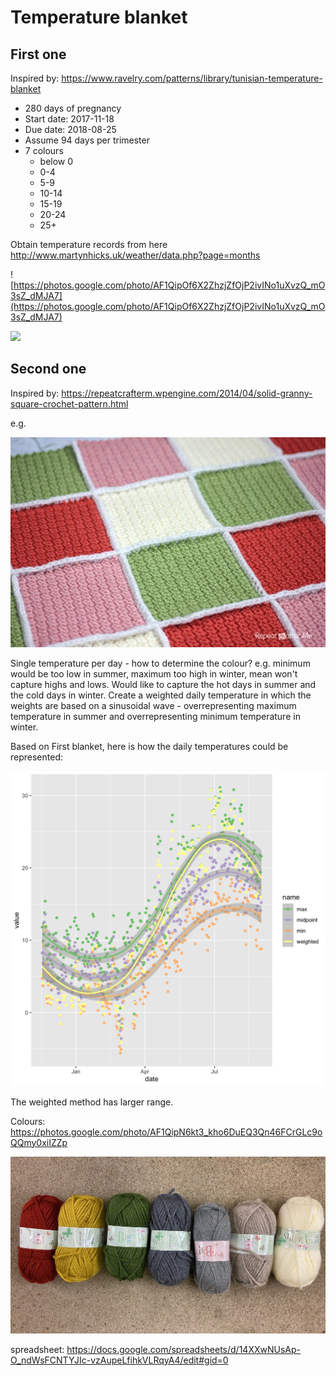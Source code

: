 # Temperature blanket

## First one

Inspired by: https://www.ravelry.com/patterns/library/tunisian-temperature-blanket

- 280 days of pregnancy
- Start date: 2017-11-18
- Due date: 2018-08-25
- Assume 94 days per trimester
- 7 colours
    - below 0
    - 0-4
    - 5-9
    - 10-14
    - 15-19
    - 20-24
    - 25+

Obtain temperature records from here  http://www.martynhicks.uk/weather/data.php?page=months

![https://photos.google.com/photo/AF1QipOf6X2ZhzjZfOjP2ivINo1uXvzQ_mO3sZ_dMJA7](https://photos.google.com/photo/AF1QipOf6X2ZhzjZfOjP2ivINo1uXvzQ_mO3sZ_dMJA7)

![](docs/https://photos.google.com/photo/AF1QipOf6X2ZhzjZfOjP2ivINo1uXvzQ_mO3sZ_dMJA7.jpg)

## Second one

Inspired by: https://repeatcrafterm.wpengine.com/2014/04/solid-granny-square-crochet-pattern.html

e.g.

![pic](docs/GrannySquare_Join12-728x485.jpg)

Single temperature per day - how to determine the colour? e.g. minimum would be too low in summer, maximum too high in winter, mean won't capture highs and lows. Would like to capture the hot days in summer and the cold days in winter. Create a weighted daily temperature in which the weights are based on a sinusoidal wave - overrepresenting maximum temperature in summer and overrepresenting minimum temperature in winter.

Based on First blanket, here is how the daily temperatures could be represented:

![pic](docs/sinusoidal_wave.png)

The weighted method has larger range.

Colours: https://photos.google.com/photo/AF1QipN6kt3_kho6DuEQ3Qn46FCrGLc9oQQmy0xiIZZp

![](docs/KK5kvYnYZ2mW_OS8bsqN_eFpbEaAqak9UeSFSPT_euuQkpN0O-hOuauQ1_zB-pG-d4otVBewkyV3PBbqOT9hzw7UfK4LQYv3Z0djNrapAObwNPmSSKLeEiw11rlwRueoEgQVY1dwQkA0bGBLSEi9jQFNBgkWmY-uYsGW7-K1peXz_mzHRiz6vSXhpjGI2ykVwWYiWI2IP.jpg)

spreadsheet: https://docs.google.com/spreadsheets/d/14XXwNUsAp-O_ndWsFCNTYJIc-vzAupeLfihkVLRqyA4/edit#gid=0

